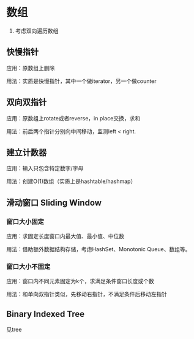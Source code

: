 # 数组

1. 考虑双向遍历数组



## 快慢指针

应用：原数组上删除 

用法：实质是快慢指针，其中一个做iterator，另一个做counter



## 双向双指针
应用：原数组上rotate或者reverse，in place交换，求和

用法：前后两个指针分别向中间移动，监测left < right. 



## 建立计数器
应用：输入只包含特定数字/字母

用法：创建O(1)数组（实质上是hashtable/hashmap）



## 滑动窗口 Sliding Window

### 窗口大小固定

应用：求固定长度窗口内最大值、最小值、中位数

用法：借助额外数据结构存储，考虑HashSet、Monotonic Queue、数组等。

### 窗口大小不固定

应用：窗口内不同元素固定为k个，求满足条件窗口长度或个数

用法：和单向双指针类似，先移动右指针，不满足条件后移动左指针



## Binary Indexed Tree

见tree

